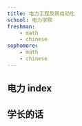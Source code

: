 ```yaml
---
title: 电力工程及其自动化
school: 电力学院
freshman:
    - math
    - chinese
sophomore:
    - math
    - chinese
---
```


## 电力 index

## 学长的话